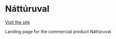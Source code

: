 # Náttúruval

<a href="natturuval.is">Visit the site</a>

Landing page for the commercial product Náttúruval
